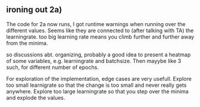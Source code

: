 ironing out 2a)
---

The code for 2a now runs, I got runtime warnings when running over the different values.
Seems like they are connected to (after talking with TA) the learningrate. too big learning
rate means you climb further and further away from the minima. 


so discussions abt. organizing, probably a good idea to present a heatmap of some variables,
e.g. learningrate and batchsize. Then mayybe like 3 such, for different number of epochs.

For exploration of the implementation, edge cases are very usefull. Explore too small learnigrate
so that the change is too small and never really gets anywhere. Explore too large learningrate so 
that you step over the minima and explode the values. 
